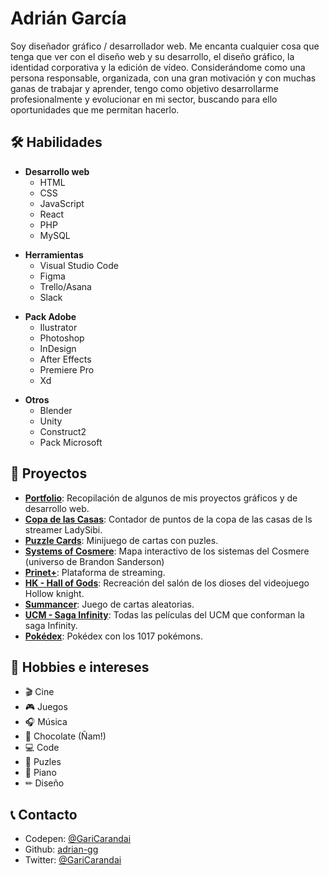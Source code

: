 # Adrián García
Soy diseñador gráfico / desarrollador web. Me encanta cualquier cosa que tenga que
ver con el diseño web y su desarrollo, el diseño gráfico, la identidad corporativa y la
edición de vídeo.
Considerándome como una persona responsable, organizada, con una gran
motivación y con muchas ganas de trabajar y aprender, tengo como objetivo
desarrollarme profesionalmente y evolucionar en mi sector, buscando para ello
oportunidades que me permitan hacerlo.


## 🛠 Habilidades

- **Desarrollo web**
    * HTML
    * CSS
    * JavaScript
    * React
    * PHP
    * MySQL
* **Herramientas**
    * Visual Studio Code
    * Figma
    * Trello/Asana
    * Slack
- **Pack Adobe**
   * Ilustrator
   * Photoshop
   * InDesign
   * After Effects
   * Premiere Pro
   * Xd
* **Otros**
    * Blender
    * Unity
    * Construct2
    * Pack Microsoft


## 🚀 Proyectos
* [**Portfolio**][porfolio]: Recopilación de algunos de mis proyectos gráficos y de desarrollo web.
* [**Copa de las Casas**][ladysibi]: Contador de puntos de la copa de las casas de ls streamer LadySibi.
* [**Puzzle Cards**][puzzles]: Minijuego de cartas con puzles.
* [**Systems of Cosmere**][cosmere]: Mapa interactivo de los sistemas del Cosmere (universo de Brandon Sanderson)
* [**Prinet+**][prinet]: Plataforma de streaming.
* [**HK - Hall of Gods**][hollow]: Recreación del salón de los dioses del videojuego Hollow knight.
* [**Summancer**][summancer]: Juego de cartas aleatorias.
* [**UCM - Saga Infinity**][marvel1]: Todas las películas del UCM que conforman la saga Infinity.
* [**Pokédex**][pokedex]: Pokédex con los 1017 pokémons.


## 👀 Hobbies e intereses
* 🎬 Cine
* 🎮 Juegos
* 🎧 Música
* 🍫 Chocolate (Ñam!) 
* 💻 Code
* 🧩 Puzles
* 🎹 Piano
* ✏ Diseño


## 📞 Contacto
* Codepen: [@GariCarandai][codepen]
* Github: [adrian-gg][github]
* Twitter: [@GariCarandai][twitter]



[//]: # (Links)
[porfolio]: <https://adrian-gg.github.io>
[summancer]: <https://adrian-gg.github.io/summancer/>
[prinet]: <https://adrian-gg.github.io/prinet-web_react/>
[cosmere]: <https://adrian-gg.github.io/cosmere_systems>
[hollow]: <https://adrian-gg.github.io/hollow_knight_hog/>
[pokedex]: <https://adrian-gg.github.io/pokedex>
[marvel1]: <https://adrian-gg.github.io/UCM>
[puzzles]: <https://adrian-gg.github.io/puzzle_cards/>
[ladysibi]: <https://copacasas.ladysibi.com/>
[codepen]: <https://codepen.io/GariCarandai>
[github]: <https://github.com/adrian-gg>
[twitter]: <https://twitter.com/GariCarandai>
